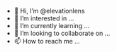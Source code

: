- 👋 Hi, I’m @elevationlens
- 👀 I’m interested in ...
- 🌱 I’m currently learning ...
- 💞️ I’m looking to collaborate on ...
- 📫 How to reach me ...

<!---
elevationlens/elevationlens is a ✨ special ✨ repository because its `README.md` (this file) appears on your GitHub profile.
You can click the Preview link to take a look at your changes.
--->
